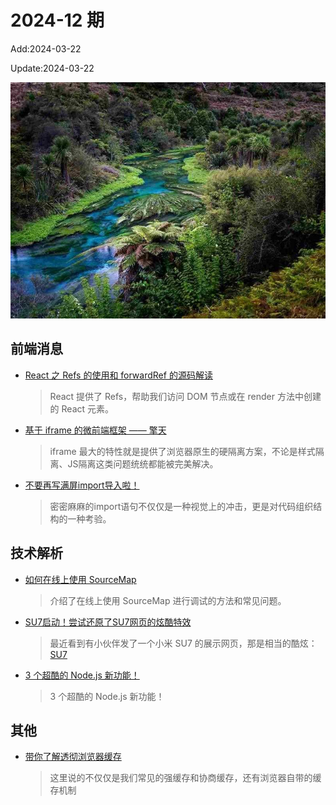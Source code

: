 <!--
 * @Description: weekly-12
 * @Author: zoeblow
 * @Email: zoeblow@gmail.com
 * @Date: 2024-01-01 17:20:35
 * @LastEditors: wangfuyuan
 * @LastEditTime: 2024-04-12 13:59:34
 * @FilePath: \nuofe-weekly1\2024\weekly-12.md
 -->

# 2024-12 期

Add:2024-03-22

Update:2024-03-22

![202412](../images/2024/202412.jpg)

## 前端消息

- [React 之 Refs 的使用和 forwardRef 的源码解读](https://mp.weixin.qq.com/s/Ef06YgXdHnVrxBDuV0P3SQ)

  > React 提供了 Refs，帮助我们访问 DOM 节点或在 render 方法中创建的 React 元素。

- [基于 iframe 的微前端框架 —— 擎天](https://mp.weixin.qq.com/s/H697ITAQ_Jr1AMK2-uNMUg)

  > iframe 最大的特性就是提供了浏览器原生的硬隔离方案，不论是样式隔离、JS隔离这类问题统统都能被完美解决。

- [不要再写满屏import导入啦！](https://juejin.cn/post/7344571285848768524)

  > 密密麻麻的import语句不仅仅是一种视觉上的冲击，更是对代码组织结构的一种考验。

## 技术解析

- [如何在线上使用 SourceMap](https://mp.weixin.qq.com/s/7fIc2Jr-e6E2qMH-M5ou4A)

  > 介绍了在线上使用 SourceMap 进行调试的方法和常见问题。

- [SU7启动！尝试还原了SU7网页的炫酷特效](https://mp.weixin.qq.com/s/IxlG998Au6wyW_Xv0eRyOw)

  > 最近看到有小伙伴发了一个小米 SU7 的展示网页，那是相当的酷炫：[SU7](gamemcu.com/su7/)

- [3 个超酷的 Node.js 新功能！](https://mp.weixin.qq.com/s/MUA7XUin1n3mvRX-NADs9Q)

  > 3 个超酷的 Node.js 新功能！

## 其他

- [带你了解透彻浏览器缓存](https://mp.weixin.qq.com/s/WjIb-EjuU9asMIRAmQWn9g)

  > 这里说的不仅仅是我们常见的强缓存和协商缓存，还有浏览器自带的缓存机制

